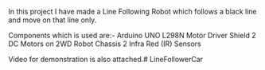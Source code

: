 In this project I have made a Line Following Robot which follows a black line and move on that line only.

Components which is used are:-
Arduino UNO
L298N Motor Driver Shield
2 DC Motors on 2WD Robot Chassis
2 Infra Red (IR) Sensors

Video for demonstration is also attached.# LineFollowerCar
